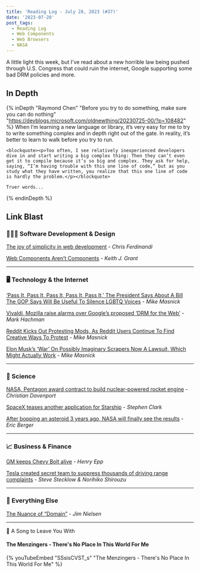 ```yaml
---
title: 'Reading Log - July 28, 2023 (#37)'
date: '2023-07-28'
post_tags:
  - Reading Log
  - Web Components
  - Web Browsers
  - NASA
---
```


A little light this week, but I've read about a new horrible law being pushed through U.S. Congress that could ruin the internet, Google supporting some bad DRM policies and more.
<!-- excerpt -->

## In Depth

{% inDepth "Raymond Chen" "Before you try to do something, make sure you can do nothing" "https://devblogs.microsoft.com/oldnewthing/20230725-00/?p=108482" %}
    When I’m learning a new language or library, it’s very easy for me to try to write something complex and in depth right out of the gate. In reality, it’s better to learn to walk before you try to run.

    <blockquote><p>Too often, I see relatively inexperienced developers dive in and start writing a big complex thing: Then they can’t even get it to compile because it’s so big and complex. They ask for help, saying, “I’m having trouble with this one line of code,” but as you study what they have written, you realize that this one line of code is hardly the problem.</p></blockquote>

    Truer words...
{% endinDepth %}

## Link Blast

### 👨🏼‍💻 Software Development & Design

[The joy of simplicity in web development](https://gomakethings.com/the-joy-of-simplicity-in-web-development/) - *Chris Ferdinandi*

[Web Components Aren’t Components](https://keithjgrant.com/posts/2023/07/web-components-arent-components/) - *Keith J. Grant*

---

### 🖥 Technology & the Internet

[‘Pass It, Pass It, Pass It, Pass It, Pass It,’ The President Says About A Bill The GOP Says Will Be Useful To Silence LGBTQ Voices](https://www.techdirt.com/2023/07/26/pass-it-pass-it-pass-it-pass-it-pass-it-the-president-says-about-a-bill-the-gop-says-will-be-useful-to-silence-lgbtq-voices/) - *Mike Masnick*

[Vivaldi, Mozilla raise alarms over Google’s proposed ‘DRM for the Web’](https://www.pcworld.com/article/2009730/vivaldi-mozilla-warn-of-googles-proposed-drm-for-the-web.html) - *Mark Hachman*

[Reddit Kicks Out Protesting Mods, As Reddit Users Continue To Find Creative Ways To Protest](https://www.techdirt.com/2023/07/25/reddit-kicks-out-protesting-mods-as-reddit-users-continue-to-find-creative-ways-to-protest/) - *Mike Masnick*

[Elon Musk’s ‘War’ On Possibly Imaginary Scrapers Now A Lawsuit, Which Might Actually Work](https://www.techdirt.com/2023/07/24/elon-musks-war-on-possibly-imaginary-scrapers-now-a-lawsuit-which-might-actually-work/) - *Mike Masnick*

---

### 🔬 Science

[NASA, Pentagon award contract to build nuclear-powered rocket engine](https://www.washingtonpost.com/technology/2023/07/26/nuclear-rocket-contract-nasa-darpa/) - *Christian Davenport*

[SpaceX teases another application for Starship](https://arstechnica.com/space/2023/07/could-spacex-turn-starship-into-a-space-station/) - *Stephen Clark*

[After bopping an asteroid 3 years ago, NASA will finally see the results](https://arstechnica.com/space/2023/07/christmas-is-coming-for-asteroid-scientists-just-2-months-from-today/) - *Eric Berger*

---

### 📈 Business & Finance

[GM keeps Chevy Bolt alive](https://www.marketplace.org/2023/07/28/gm-keeps-chevy-bolt-alive/) - *Henry Epp*

[Tesla created secret team to suppress thousands of driving range complaints](https://www.reuters.com/investigates/special-report/tesla-batteries-range/) - *Steve Stecklow & Norihiko Shirouzu*

---

### 🎒 Everything Else

[The Nuance of “Domain”](https://blog.jim-nielsen.com/2023/domain-nuance/) - *Jim Nielsen*

---

🎵 A Song to Leave You With

#### The Menzingers - There's No Place In This World For Me

{% youTubeEmbed "SSsisCVST_s" "The Menzingers - There's No Place In This World For Me" %}
